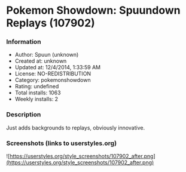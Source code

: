 # Pokemon Showdown: Spuundown Replays (107902)

### Information
- Author: Spuun (unknown)
- Created at: unknown
- Updated at: 12/4/2014, 1:33:59 AM
- License: NO-REDISTRIBUTION
- Category: pokemonshowdown
- Rating: undefined
- Total installs: 1063
- Weekly installs: 2


### Description
Just adds backgrounds to replays, obviously innovative.


### Screenshots (links to userstyles.org)
![https://userstyles.org/style_screenshots/107902_after.png](https://userstyles.org/style_screenshots/107902_after.png)


